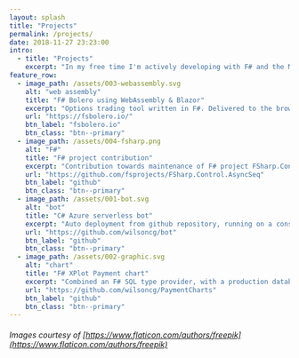 ```yaml
---
layout: splash
title: "Projects"
permalink: /projects/
date: 2018-11-27 23:23:00
intro: 
  - title: "Projects" 
    excerpt: "In my free time I'm actively developing with F# and the Microsoft Azure cloud platform. I'm currently working on a web assembly application which uses Bolero, an extension to Blazor in F#."
feature_row:
  - image_path: /assets/003-webassembly.svg
    alt: "web assembly"
    title: "F# Bolero using WebAssembly & Blazor"
    excerpt: "Options trading tool written in F#. Delivered to the browser using Bolero, an F# extension of Blazor & WebAssembly, which follows the Elmish MVU (Model-View-Update) render pattern."
    url: "https://fsbolero.io/"
    btn_label: "fsbolero.io"
    btn_class: "btn--primary"
  - image_path: /assets/004-fsharp.png
    alt: "F#"
    title: "F# project contribution"
    excerpt: "Contribution towards maintenance of F# project FSharp.Control.AsyncSeq, an asynchronous extension package for the F# sequence type."
    url: "https://github.com/fsprojects/FSharp.Control.AsyncSeq"
    btn_label: "github"
    btn_class: "btn--primary"    
  - image_path: /assets/001-bot.svg
    alt: "bot"
    title: "C# Azure serverless bot"
    excerpt: "Auto deployment from github repository, running on a consumption model as an Azure serverless function. Integrated with the Microsoft LUIS service to provide responses based on language understanding."
    url: "https://github.com/wilsoncg/bot"
    btn_label: "github"
    btn_class: "btn--primary"
  - image_path: /assets/002-graphic.svg
    alt: "chart"
    title: "F# XPlot Payment chart"
    excerpt: "Combined an F# SQL type provider, with a production database snapshot and Xplot/ploty javascript library to create an interactive web dashboard displaying payment transactions over the last 6 months."
    url: "https://github.com/wilsoncg/PaymentCharts"
    btn_label: "github"
    btn_class: "btn--primary"
---
```


###### Images courtesy of [https://www.flaticon.com/authors/freepik](https://www.flaticon.com/authors/freepik)